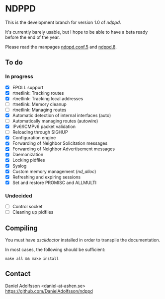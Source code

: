 # NDPPD

This is the development branch for version 1.0 of *ndppd*.

It's currently barely usable, but I hope to be able to have a beta ready before the end of the year.

Please read the manpages [ndppd.conf.5](ndppd.conf.5.adoc) and [ndppd.8](ndppd.8.adoc). 

## To do

### In progress

- [x] EPOLL support
- [x] rtnetlink: Tracking routes
- [x] rtnetlink: Tracking local addresses
- [ ] rtnetlink: Memory cleanup
- [ ] rtnetlink: Managing routes
- [x] Automatic detection of internal interfaces (auto)
- [ ] Automatically managing routes (autowire)
- [x] IPv6/ICMPv6 packet validation
- [ ] Reloading through SIGHUP
- [x] Configuration engine
- [x] Forwarding of Neighbor Solicitation messages
- [x] Forwarding of Neighbor Advertisement messages
- [x] Daemonization
- [x] Locking pidfiles
- [x] Syslog
- [x] Custom memory management (*nd_alloc*)
- [x] Refreshing and expiring sessions
- [x] Set and restore PROMISC and ALLMULTI

### Undecided
- [ ] Control socket
- [ ] Cleaning up pidfiles

## Compiling

You must have *asciidoctor* installed in order to transpile the documentation.

In most cases, the following should be sufficient:

    make all && make install

## Contact

Daniel Adolfsson <daniel-at-ashen.se>  
https://github.com/DanielAdolfsson/ndppd
